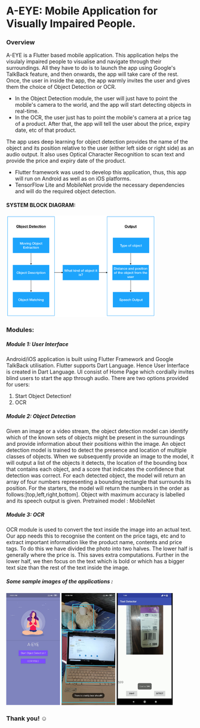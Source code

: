 # A-EYE: Mobile Application for Visually Impaired People.

### Overview
A-EYE is a Flutter based mobile application. This application helps the visulaly impaired people to visualise and navigate through their surroundings. All they have to do is to launch the app using Google's TalkBack feature, and then onwards, the app will take care of the rest. Once, the user in inside the app, the app warmly invites the user and gives them the choice of Object Detection or OCR. 
- In the Object Detection module, the user will just have to point the mobile's camera to the world, and the app will start detecting objects in real-time. 
- In the OCR, the user just has to point the mobile's camera at a price tag of a product. After that, the app will tell the user about the price, expiry date, etc of that product.


The app uses deep learning for object detection provides the name of the object and its position relative to the user (either left side or right side) as an audio output. It also uses Optical Character Recognition to scan text and provide the price and expiry date of the product.    

- Flutter framework was used to develop this application, thus, this app will run on Android as well as on iOS platforms.  
- TensorFlow Lite and MobileNet provide the necessary dependencies and will do the required object detection.    

#### SYSTEM BLOCK DIAGRAM:  
<img src="images/block_diagram.png" width="400" alt="my image">

### Modules:  
##### Module 1:  User Interface  
Android/iOS application is built using Flutter Framework and Google TalkBack utilisation. Flutter supports Dart Language. Hence User Interface is created in Dart Language. UI consist of Home Page which cordially invites blind users to start the app through audio. There are two options provided for users:    
1) Start Object Detection!  
2) OCR  
  
##### Module 2:  Object Detection  
Given an image or a video stream, the object detection model can identify which of the known sets of objects might be present in the surroundings and provide information about their positions within the image. An object detection model is trained to detect the presence and location of multiple classes of objects. When we subsequently provide an image to the model, it will output a list of the objects it detects, the location of the bounding box that contains each object, and a score that indicates the confidence that detection was correct.
For each detected object, the model will return an array of four numbers representing a bounding rectangle that surrounds its position. For the starters, the model will return the numbers in the order as follows:[top,left,right,bottom].
Object with maximum accuracy is labelled and its speech output is given.
Pretrained model : MobileNet  
  
##### Module 3:  OCR  
OCR module is used to convert the text inside the image into an actual text. Our app needs this to recognise the content on the price tags, etc and to extract important information like the product name, contents and price tags. 
To do this we have divided the photo into two halves. The lower half is generally where the price is. This saves extra computations. Further in the lower half, we then focus on the text which is bold or which has a bigger text size than the rest of the text inside the image.  
  
##### Some sample images of the applications :      
<img src="images/homepage.png" height="300" alt="my image">      <img src="images/object_detection.png" height="300" alt="my image">      <img src="images/ocr.png" height="300" alt="my image">  


### Thank you! ☺️












